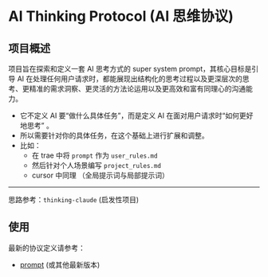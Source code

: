 # AI Thinking Protocol (AI 思维协议)

## 项目概述

项目旨在探索和定义一套 AI 思考方式的 super system prompt，其核心目标是引导 AI 在处理任何用户请求时，都能展现出结构化的思考过程以及更深层次的思考、更精准的需求洞察、更灵活的方法论运用以及更高效和富有同理心的沟通能力。

- 它不定义 AI 要“做什么具体任务”，而是定义 AI 在面对用户请求时“如何更好地思考” 。
- 所以需要针对你的具体任务，在这个基础上进行扩展和调整。
- 比如：
    - 在 trae 中将 `prompt` 作为 `user_rules.md`
    - 然后针对个人场景编写 `project_rules.md`
    - cursor 中同理 （全局提示词与局部提示词）

---

思路参考：`thinking-claude` (启发性项目)



## 使用

最新的协议定义请参考：
*   [prompt](./prompt/) (或其他最新版本)
